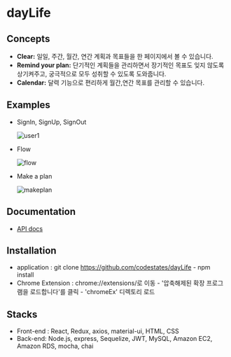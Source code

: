 # **dayLife**

## Concepts
  - **Clear:** 일일, 주간, 월간, 연간 계획과 목표들을 한 페이지에서 볼 수 있습니다.
  - **Remind your plan:** 단기적인 계획들을 관리하면서 장기적인 목표도 잊지 않도록 상기켜주고, 궁극적으로 모두 성취할 수 있도록 도와줍니다.
  - **Calendar:** 달력 기능으로 편리하게 월간,연간 목표를 관리할 수 있습니다.
  
## Examples
 - SignIn, SignUp, SignOut<br/>

   ![user1](https://user-images.githubusercontent.com/60782131/87117011-5d175980-c2b2-11ea-89cd-7a0bd4de37db.gif)
 
 - Flow<br/>

   ![flow](https://user-images.githubusercontent.com/60782131/87117082-918b1580-c2b2-11ea-884a-22208548c28e.gif)
 
 - Make a plan<br/>

   ![makeplan](https://user-images.githubusercontent.com/60782131/87117087-9354d900-c2b2-11ea-886e-e8cc06bd6292.gif)
  
## Documentation
  - [API docs](https://github.com/codestates/dayLife/wiki/API-docs)
  
## Installation
  - application : git clone https://github.com/codestates/dayLife - npm install
  - Chrome Extension : chrome://extensions/로 이동 -  '압축해제된 확장 프로그램을 로드합니다'를 클릭 - 'chromeEx' 디렉토리 로드
  
## Stacks
  - Front-end : React, Redux, axios, material-ui, HTML, CSS
  - Back-end: Node.js, express, Sequelize, JWT, MySQL, Amazon EC2, Amazon RDS, mocha, chai



